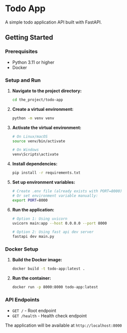 # Todo App

A simple todo application API built with FastAPI.

## Getting Started

### Prerequisites
- Python 3.11 or higher
- Docker

### Setup and Run

1. **Navigate to the project directory:**
   ```bash
   cd the_project/todo-app
   ```

2. **Create a virtual environment:**
   ```bash
   python -m venv venv
   ```

3. **Activate the virtual environment:**
   ```bash
   # On Linux/macOS
   source venv/bin/activate
   
   # On Windows
   venv\Scripts\activate
   ```

4. **Install dependencies:**
   ```bash
   pip install -r requirements.txt
   ```

5. **Set up environment variables:**
   ```bash
   # Create .env file (already exists with PORT=8000)
   # Or set environment variable manually:
   export PORT=8000
   ```

6. **Run the application:**
   ```bash
   # Option 1: Using uvicorn 
   uvicorn main:app --host 0.0.0.0 --port 8000
   
   # Option 2: Using fast api dev server
   fastapi dev main.py
   ```

### Docker Setup

1. **Build the Docker image:**
   ```bash
   docker build -t todo-app:latest .
   ```

2. **Run the container:**
   ```bash
   docker run -p 8000:8000 todo-app:latest
   ```

### API Endpoints

- `GET /` - Root endpoint
- `GET /health` - Health check endpoint

The application will be available at `http://localhost:8000`